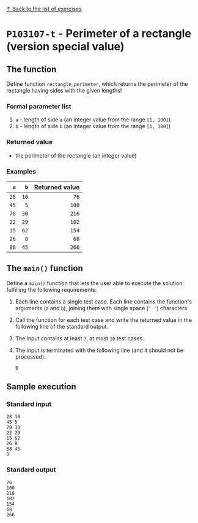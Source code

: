 
[↑ Back to the list of exercises](./README.md)

# `P103107-t` - Perimeter of a rectangle (version special value)

## The function

Define function `rectangle_perimeter`, which returns the perimeter of the rectangle having sides with the given lengths!

### Formal parameter list

1. `a` - length of side `a` (an integer value from the range `[1, 100]`)
1. `b` - length of side `b` (an integer value from the range `[1, 100]`)

### Returned value

* the perimeter of the rectangle (an integer value)

### Examples

| `a` | `b` | Returned value | 
| ---: | ---: | --: | 
| `28` | `10` | `76` | 
| `45` | `5` | `100` | 
| `78` | `30` | `216` | 
| `22` | `29` | `102` | 
| `15` | `62` | `154` | 
| `26` | `8` | `68` | 
| `88` | `45` | `266` | 

## The `main()` function

Define a `main()` function that lets the user able to execute the solution fulfilling the following requirements:

1. Each line contains a single test case. Each line contains the function's arguments (`a` and `b`), joining them with single space (`' '`) characters.
1. Call the function for each test case and write the returned value in the following line of the standard output.
1. The input contains at least `3`, at most `10` test cases.
1. The input is terminated with the following line (and it should not be processed):

	```
	0
	```

## Sample execution

### Standard input

```
28 10
45 5
78 30
22 29
15 62
26 8
88 45
0
```

### Standard output

```
76
100
216
102
154
68
266
```